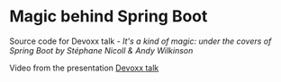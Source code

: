 # Magic behind Spring Boot

Source code for Devoxx talk - _It's a kind of magic: under the covers of Spring Boot by Stéphane Nicoll & Andy Wilkinson_

Video from the presentation [Devoxx talk](https://www.youtube.com/watch?v=uof5h-j0IeE)
